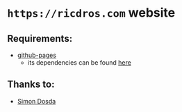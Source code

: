 # `https://ricdros.com` website

## Requirements:

- [github-pages](https://github.com/github/pages-gem)
  - its dependencies can be found [here](https://pages.github.com/versions/)

## Thanks to:

- [Simon Dosda](https://simondosda.github.io/posts/2021-09-13-blog-github-pages-1-introduction.html)

